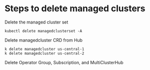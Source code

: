 # Steps to delete managed clusters

Delete the managed cluster set
```
kubectl delete managedclusterset -A 
```

Delete managedcluster CRD from Hub
```
k delete managedcluster us-central-1
k delete managedcluster us-central-2
```

Delete Operator Group, Subscription, and MultiClusterHub

